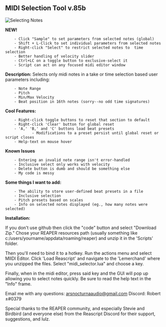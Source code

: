 
## MIDI Selection Tool v.85b

![Selecting Notes](https://t2361428.p.clickup-attachments.com/t2361428/f4ada0df-c594-47ac-8ddc-d258eac1de16/selecting_notes.gif?view=open)

**NEW!**

		- Click "Sample" to set parameters from selected notes (global)
		- Shift + L-Click to set individual parameters from selected notes
		- Right-click "Select" to restrict selected notes to  time selection
		- Better handling of velocity slider
		- Ctrl+LC on a toggle button to exclusive-select it
		- Script can act on any focused midi editor window


**Description:**
Selects only midi notes in a take or time selection based user parameters including:
		
		- Note Range
		- Pitch
		- Min/Max Velocity 
		- Beat position in 16th notes (sorry--no odd time signatures)


**Cool Features:**

		- Right-click toggle buttons to reset that section to default
		- Right-click 'Clear' button for global reset 
		- 'A,' 'B,' and 'C' buttons load beat presets
			    - Modifications to a preset persist until global reset or script closes
		- Help-text on mouse hover

**Known Issues**

		- Entering an invalid note range isn't error-handled
		- Inclusive select only works with velocity
		- Delete button is dumb and should be something else
		- My code is messy

**Some things I want to add:**

		- The ability to store user-defined beat presets in a file 
		- Inclusive selection
		- Pitch presets based on scales
		- Info on selected notes displayed (eg., how many notes were selected)

**Installation:**

If you don't use github then click the "code" button and select "Download Zip." Chose your REAPER resources path (usually something like c:/users/yourname/appdata/roaming/reaper) and unzip it in the 'Scripts' folder. 

Then you'll need to bind it to a hotkey. Run the actions menu and select MIIDI Editor. Click 'Load Reascript' and navigate to the 'Lemerchand' where you unzipped the files. Select "midi_selector.lua" and choose a key. 

Finally, when in the midi editor, press said key and the GUI will pop up allowing you to select notes quickly. Be sure to read the help text in the "Info" frame. 

Email me with any questions: arsnocturnaaudio@gmail.com
Discord: Robert ±#0379	

Special thanks to the REAPER community, and especially Stevie and Birdbird (and everyone else) from the Reascript Discord for their support, suggestions, and lulz. 